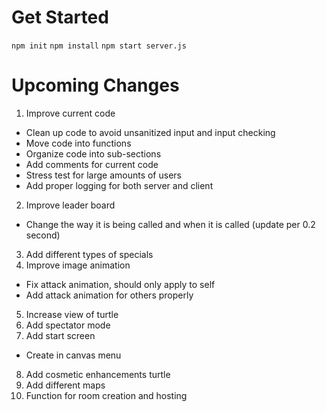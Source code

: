 # Get Started

`npm init`
`npm install`
`npm start server.js`


# Upcoming Changes
1. Improve current code 
* Clean up code to avoid unsanitized input and input checking
* Move code into functions
* Organize code into sub-sections
* Add comments for current code
* Stress test for large amounts of users
* Add proper logging for both server and client
2. Improve leader board
* Change the way it is being called and when it is called (update per 0.2 second)
3. Add different types of specials
4. Improve image animation
* Fix attack animation, should only apply to self
* Add attack animation for others properly
5. Increase view of turtle
6. Add spectator mode
7. Add start screen
* Create in canvas menu
8. Add cosmetic enhancements turtle
9. Add different maps
10. Function for room creation and hosting
